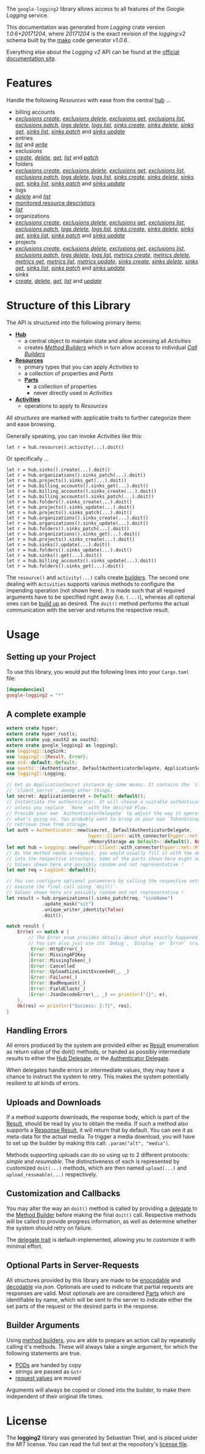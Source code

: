 <!---
DO NOT EDIT !
This file was generated automatically from 'src/mako/api/README.md.mako'
DO NOT EDIT !
-->
The `google-logging2` library allows access to all features of the *Google Logging* service.

This documentation was generated from *Logging* crate version *1.0.6+20171204*, where *20171204* is the exact revision of the *logging:v2* schema built by the [mako](http://www.makotemplates.org/) code generator *v1.0.6*.

Everything else about the *Logging* *v2* API can be found at the
[official documentation site](https://cloud.google.com/logging/docs/).
# Features

Handle the following *Resources* with ease from the central [hub](https://docs.rs/google-logging2/1.0.6+20171204/google_logging2/struct.Logging.html) ... 

* billing accounts
 * [*exclusions create*](https://docs.rs/google-logging2/1.0.6+20171204/google_logging2/struct.BillingAccountExclusionCreateCall.html), [*exclusions delete*](https://docs.rs/google-logging2/1.0.6+20171204/google_logging2/struct.BillingAccountExclusionDeleteCall.html), [*exclusions get*](https://docs.rs/google-logging2/1.0.6+20171204/google_logging2/struct.BillingAccountExclusionGetCall.html), [*exclusions list*](https://docs.rs/google-logging2/1.0.6+20171204/google_logging2/struct.BillingAccountExclusionListCall.html), [*exclusions patch*](https://docs.rs/google-logging2/1.0.6+20171204/google_logging2/struct.BillingAccountExclusionPatchCall.html), [*logs delete*](https://docs.rs/google-logging2/1.0.6+20171204/google_logging2/struct.BillingAccountLogDeleteCall.html), [*logs list*](https://docs.rs/google-logging2/1.0.6+20171204/google_logging2/struct.BillingAccountLogListCall.html), [*sinks create*](https://docs.rs/google-logging2/1.0.6+20171204/google_logging2/struct.BillingAccountSinkCreateCall.html), [*sinks delete*](https://docs.rs/google-logging2/1.0.6+20171204/google_logging2/struct.BillingAccountSinkDeleteCall.html), [*sinks get*](https://docs.rs/google-logging2/1.0.6+20171204/google_logging2/struct.BillingAccountSinkGetCall.html), [*sinks list*](https://docs.rs/google-logging2/1.0.6+20171204/google_logging2/struct.BillingAccountSinkListCall.html), [*sinks patch*](https://docs.rs/google-logging2/1.0.6+20171204/google_logging2/struct.BillingAccountSinkPatchCall.html) and [*sinks update*](https://docs.rs/google-logging2/1.0.6+20171204/google_logging2/struct.BillingAccountSinkUpdateCall.html)
* entries
 * [*list*](https://docs.rs/google-logging2/1.0.6+20171204/google_logging2/struct.EntryListCall.html) and [*write*](https://docs.rs/google-logging2/1.0.6+20171204/google_logging2/struct.EntryWriteCall.html)
* exclusions
 * [*create*](https://docs.rs/google-logging2/1.0.6+20171204/google_logging2/struct.ExclusionCreateCall.html), [*delete*](https://docs.rs/google-logging2/1.0.6+20171204/google_logging2/struct.ExclusionDeleteCall.html), [*get*](https://docs.rs/google-logging2/1.0.6+20171204/google_logging2/struct.ExclusionGetCall.html), [*list*](https://docs.rs/google-logging2/1.0.6+20171204/google_logging2/struct.ExclusionListCall.html) and [*patch*](https://docs.rs/google-logging2/1.0.6+20171204/google_logging2/struct.ExclusionPatchCall.html)
* folders
 * [*exclusions create*](https://docs.rs/google-logging2/1.0.6+20171204/google_logging2/struct.FolderExclusionCreateCall.html), [*exclusions delete*](https://docs.rs/google-logging2/1.0.6+20171204/google_logging2/struct.FolderExclusionDeleteCall.html), [*exclusions get*](https://docs.rs/google-logging2/1.0.6+20171204/google_logging2/struct.FolderExclusionGetCall.html), [*exclusions list*](https://docs.rs/google-logging2/1.0.6+20171204/google_logging2/struct.FolderExclusionListCall.html), [*exclusions patch*](https://docs.rs/google-logging2/1.0.6+20171204/google_logging2/struct.FolderExclusionPatchCall.html), [*logs delete*](https://docs.rs/google-logging2/1.0.6+20171204/google_logging2/struct.FolderLogDeleteCall.html), [*logs list*](https://docs.rs/google-logging2/1.0.6+20171204/google_logging2/struct.FolderLogListCall.html), [*sinks create*](https://docs.rs/google-logging2/1.0.6+20171204/google_logging2/struct.FolderSinkCreateCall.html), [*sinks delete*](https://docs.rs/google-logging2/1.0.6+20171204/google_logging2/struct.FolderSinkDeleteCall.html), [*sinks get*](https://docs.rs/google-logging2/1.0.6+20171204/google_logging2/struct.FolderSinkGetCall.html), [*sinks list*](https://docs.rs/google-logging2/1.0.6+20171204/google_logging2/struct.FolderSinkListCall.html), [*sinks patch*](https://docs.rs/google-logging2/1.0.6+20171204/google_logging2/struct.FolderSinkPatchCall.html) and [*sinks update*](https://docs.rs/google-logging2/1.0.6+20171204/google_logging2/struct.FolderSinkUpdateCall.html)
* logs
 * [*delete*](https://docs.rs/google-logging2/1.0.6+20171204/google_logging2/struct.LogDeleteCall.html) and [*list*](https://docs.rs/google-logging2/1.0.6+20171204/google_logging2/struct.LogListCall.html)
* [monitored resource descriptors](https://docs.rs/google-logging2/1.0.6+20171204/google_logging2/struct.MonitoredResourceDescriptor.html)
 * [*list*](https://docs.rs/google-logging2/1.0.6+20171204/google_logging2/struct.MonitoredResourceDescriptorListCall.html)
* organizations
 * [*exclusions create*](https://docs.rs/google-logging2/1.0.6+20171204/google_logging2/struct.OrganizationExclusionCreateCall.html), [*exclusions delete*](https://docs.rs/google-logging2/1.0.6+20171204/google_logging2/struct.OrganizationExclusionDeleteCall.html), [*exclusions get*](https://docs.rs/google-logging2/1.0.6+20171204/google_logging2/struct.OrganizationExclusionGetCall.html), [*exclusions list*](https://docs.rs/google-logging2/1.0.6+20171204/google_logging2/struct.OrganizationExclusionListCall.html), [*exclusions patch*](https://docs.rs/google-logging2/1.0.6+20171204/google_logging2/struct.OrganizationExclusionPatchCall.html), [*logs delete*](https://docs.rs/google-logging2/1.0.6+20171204/google_logging2/struct.OrganizationLogDeleteCall.html), [*logs list*](https://docs.rs/google-logging2/1.0.6+20171204/google_logging2/struct.OrganizationLogListCall.html), [*sinks create*](https://docs.rs/google-logging2/1.0.6+20171204/google_logging2/struct.OrganizationSinkCreateCall.html), [*sinks delete*](https://docs.rs/google-logging2/1.0.6+20171204/google_logging2/struct.OrganizationSinkDeleteCall.html), [*sinks get*](https://docs.rs/google-logging2/1.0.6+20171204/google_logging2/struct.OrganizationSinkGetCall.html), [*sinks list*](https://docs.rs/google-logging2/1.0.6+20171204/google_logging2/struct.OrganizationSinkListCall.html), [*sinks patch*](https://docs.rs/google-logging2/1.0.6+20171204/google_logging2/struct.OrganizationSinkPatchCall.html) and [*sinks update*](https://docs.rs/google-logging2/1.0.6+20171204/google_logging2/struct.OrganizationSinkUpdateCall.html)
* projects
 * [*exclusions create*](https://docs.rs/google-logging2/1.0.6+20171204/google_logging2/struct.ProjectExclusionCreateCall.html), [*exclusions delete*](https://docs.rs/google-logging2/1.0.6+20171204/google_logging2/struct.ProjectExclusionDeleteCall.html), [*exclusions get*](https://docs.rs/google-logging2/1.0.6+20171204/google_logging2/struct.ProjectExclusionGetCall.html), [*exclusions list*](https://docs.rs/google-logging2/1.0.6+20171204/google_logging2/struct.ProjectExclusionListCall.html), [*exclusions patch*](https://docs.rs/google-logging2/1.0.6+20171204/google_logging2/struct.ProjectExclusionPatchCall.html), [*logs delete*](https://docs.rs/google-logging2/1.0.6+20171204/google_logging2/struct.ProjectLogDeleteCall.html), [*logs list*](https://docs.rs/google-logging2/1.0.6+20171204/google_logging2/struct.ProjectLogListCall.html), [*metrics create*](https://docs.rs/google-logging2/1.0.6+20171204/google_logging2/struct.ProjectMetricCreateCall.html), [*metrics delete*](https://docs.rs/google-logging2/1.0.6+20171204/google_logging2/struct.ProjectMetricDeleteCall.html), [*metrics get*](https://docs.rs/google-logging2/1.0.6+20171204/google_logging2/struct.ProjectMetricGetCall.html), [*metrics list*](https://docs.rs/google-logging2/1.0.6+20171204/google_logging2/struct.ProjectMetricListCall.html), [*metrics update*](https://docs.rs/google-logging2/1.0.6+20171204/google_logging2/struct.ProjectMetricUpdateCall.html), [*sinks create*](https://docs.rs/google-logging2/1.0.6+20171204/google_logging2/struct.ProjectSinkCreateCall.html), [*sinks delete*](https://docs.rs/google-logging2/1.0.6+20171204/google_logging2/struct.ProjectSinkDeleteCall.html), [*sinks get*](https://docs.rs/google-logging2/1.0.6+20171204/google_logging2/struct.ProjectSinkGetCall.html), [*sinks list*](https://docs.rs/google-logging2/1.0.6+20171204/google_logging2/struct.ProjectSinkListCall.html), [*sinks patch*](https://docs.rs/google-logging2/1.0.6+20171204/google_logging2/struct.ProjectSinkPatchCall.html) and [*sinks update*](https://docs.rs/google-logging2/1.0.6+20171204/google_logging2/struct.ProjectSinkUpdateCall.html)
* sinks
 * [*create*](https://docs.rs/google-logging2/1.0.6+20171204/google_logging2/struct.SinkCreateCall.html), [*delete*](https://docs.rs/google-logging2/1.0.6+20171204/google_logging2/struct.SinkDeleteCall.html), [*get*](https://docs.rs/google-logging2/1.0.6+20171204/google_logging2/struct.SinkGetCall.html), [*list*](https://docs.rs/google-logging2/1.0.6+20171204/google_logging2/struct.SinkListCall.html) and [*update*](https://docs.rs/google-logging2/1.0.6+20171204/google_logging2/struct.SinkUpdateCall.html)




# Structure of this Library

The API is structured into the following primary items:

* **[Hub](https://docs.rs/google-logging2/1.0.6+20171204/google_logging2/struct.Logging.html)**
    * a central object to maintain state and allow accessing all *Activities*
    * creates [*Method Builders*](https://docs.rs/google-logging2/1.0.6+20171204/google_logging2/trait.MethodsBuilder.html) which in turn
      allow access to individual [*Call Builders*](https://docs.rs/google-logging2/1.0.6+20171204/google_logging2/trait.CallBuilder.html)
* **[Resources](https://docs.rs/google-logging2/1.0.6+20171204/google_logging2/trait.Resource.html)**
    * primary types that you can apply *Activities* to
    * a collection of properties and *Parts*
    * **[Parts](https://docs.rs/google-logging2/1.0.6+20171204/google_logging2/trait.Part.html)**
        * a collection of properties
        * never directly used in *Activities*
* **[Activities](https://docs.rs/google-logging2/1.0.6+20171204/google_logging2/trait.CallBuilder.html)**
    * operations to apply to *Resources*

All *structures* are marked with applicable traits to further categorize them and ease browsing.

Generally speaking, you can invoke *Activities* like this:

```Rust,ignore
let r = hub.resource().activity(...).doit()
```

Or specifically ...

```ignore
let r = hub.sinks().create(...).doit()
let r = hub.organizations().sinks_patch(...).doit()
let r = hub.projects().sinks_get(...).doit()
let r = hub.billing_accounts().sinks_get(...).doit()
let r = hub.billing_accounts().sinks_create(...).doit()
let r = hub.billing_accounts().sinks_patch(...).doit()
let r = hub.folders().sinks_create(...).doit()
let r = hub.projects().sinks_update(...).doit()
let r = hub.projects().sinks_patch(...).doit()
let r = hub.organizations().sinks_create(...).doit()
let r = hub.organizations().sinks_update(...).doit()
let r = hub.folders().sinks_patch(...).doit()
let r = hub.organizations().sinks_get(...).doit()
let r = hub.projects().sinks_create(...).doit()
let r = hub.sinks().update(...).doit()
let r = hub.folders().sinks_update(...).doit()
let r = hub.sinks().get(...).doit()
let r = hub.billing_accounts().sinks_update(...).doit()
let r = hub.folders().sinks_get(...).doit()
```

The `resource()` and `activity(...)` calls create [builders][builder-pattern]. The second one dealing with `Activities` 
supports various methods to configure the impending operation (not shown here). It is made such that all required arguments have to be 
specified right away (i.e. `(...)`), whereas all optional ones can be [build up][builder-pattern] as desired.
The `doit()` method performs the actual communication with the server and returns the respective result.

# Usage

## Setting up your Project

To use this library, you would put the following lines into your `Cargo.toml` file:

```toml
[dependencies]
google-logging2 = "*"
```

## A complete example

```Rust
extern crate hyper;
extern crate hyper_rustls;
extern crate yup_oauth2 as oauth2;
extern crate google_logging2 as logging2;
use logging2::LogSink;
use logging2::{Result, Error};
use std::default::Default;
use oauth2::{Authenticator, DefaultAuthenticatorDelegate, ApplicationSecret, MemoryStorage};
use logging2::Logging;

// Get an ApplicationSecret instance by some means. It contains the `client_id` and 
// `client_secret`, among other things.
let secret: ApplicationSecret = Default::default();
// Instantiate the authenticator. It will choose a suitable authentication flow for you, 
// unless you replace  `None` with the desired Flow.
// Provide your own `AuthenticatorDelegate` to adjust the way it operates and get feedback about 
// what's going on. You probably want to bring in your own `TokenStorage` to persist tokens and
// retrieve them from storage.
let auth = Authenticator::new(&secret, DefaultAuthenticatorDelegate,
                              hyper::Client::with_connector(hyper::net::HttpsConnector::new(hyper_rustls::TlsClient::new())),
                              <MemoryStorage as Default>::default(), None);
let mut hub = Logging::new(hyper::Client::with_connector(hyper::net::HttpsConnector::new(hyper_rustls::TlsClient::new())), auth);
// As the method needs a request, you would usually fill it with the desired information
// into the respective structure. Some of the parts shown here might not be applicable !
// Values shown here are possibly random and not representative !
let mut req = LogSink::default();

// You can configure optional parameters by calling the respective setters at will, and
// execute the final call using `doit()`.
// Values shown here are possibly random and not representative !
let result = hub.organizations().sinks_patch(req, "sinkName")
             .update_mask("sit")
             .unique_writer_identity(false)
             .doit();

match result {
    Err(e) => match e {
        // The Error enum provides details about what exactly happened.
        // You can also just use its `Debug`, `Display` or `Error` traits
         Error::HttpError(_)
        |Error::MissingAPIKey
        |Error::MissingToken(_)
        |Error::Cancelled
        |Error::UploadSizeLimitExceeded(_, _)
        |Error::Failure(_)
        |Error::BadRequest(_)
        |Error::FieldClash(_)
        |Error::JsonDecodeError(_, _) => println!("{}", e),
    },
    Ok(res) => println!("Success: {:?}", res),
}

```
## Handling Errors

All errors produced by the system are provided either as [Result](https://docs.rs/google-logging2/1.0.6+20171204/google_logging2/enum.Result.html) enumeration as return value of 
the doit() methods, or handed as possibly intermediate results to either the 
[Hub Delegate](https://docs.rs/google-logging2/1.0.6+20171204/google_logging2/trait.Delegate.html), or the [Authenticator Delegate](https://docs.rs/yup-oauth2/*/yup_oauth2/trait.AuthenticatorDelegate.html).

When delegates handle errors or intermediate values, they may have a chance to instruct the system to retry. This 
makes the system potentially resilient to all kinds of errors.

## Uploads and Downloads
If a method supports downloads, the response body, which is part of the [Result](https://docs.rs/google-logging2/1.0.6+20171204/google_logging2/enum.Result.html), should be
read by you to obtain the media.
If such a method also supports a [Response Result](https://docs.rs/google-logging2/1.0.6+20171204/google_logging2/trait.ResponseResult.html), it will return that by default.
You can see it as meta-data for the actual media. To trigger a media download, you will have to set up the builder by making
this call: `.param("alt", "media")`.

Methods supporting uploads can do so using up to 2 different protocols: 
*simple* and *resumable*. The distinctiveness of each is represented by customized 
`doit(...)` methods, which are then named `upload(...)` and `upload_resumable(...)` respectively.

## Customization and Callbacks

You may alter the way an `doit()` method is called by providing a [delegate](https://docs.rs/google-logging2/1.0.6+20171204/google_logging2/trait.Delegate.html) to the 
[Method Builder](https://docs.rs/google-logging2/1.0.6+20171204/google_logging2/trait.CallBuilder.html) before making the final `doit()` call. 
Respective methods will be called to provide progress information, as well as determine whether the system should 
retry on failure.

The [delegate trait](https://docs.rs/google-logging2/1.0.6+20171204/google_logging2/trait.Delegate.html) is default-implemented, allowing you to customize it with minimal effort.

## Optional Parts in Server-Requests

All structures provided by this library are made to be [enocodable](https://docs.rs/google-logging2/1.0.6+20171204/google_logging2/trait.RequestValue.html) and 
[decodable](https://docs.rs/google-logging2/1.0.6+20171204/google_logging2/trait.ResponseResult.html) via *json*. Optionals are used to indicate that partial requests are responses 
are valid.
Most optionals are are considered [Parts](https://docs.rs/google-logging2/1.0.6+20171204/google_logging2/trait.Part.html) which are identifiable by name, which will be sent to 
the server to indicate either the set parts of the request or the desired parts in the response.

## Builder Arguments

Using [method builders](https://docs.rs/google-logging2/1.0.6+20171204/google_logging2/trait.CallBuilder.html), you are able to prepare an action call by repeatedly calling it's methods.
These will always take a single argument, for which the following statements are true.

* [PODs][wiki-pod] are handed by copy
* strings are passed as `&str`
* [request values](https://docs.rs/google-logging2/1.0.6+20171204/google_logging2/trait.RequestValue.html) are moved

Arguments will always be copied or cloned into the builder, to make them independent of their original life times.

[wiki-pod]: http://en.wikipedia.org/wiki/Plain_old_data_structure
[builder-pattern]: http://en.wikipedia.org/wiki/Builder_pattern
[google-go-api]: https://github.com/google/google-api-go-client

# License
The **logging2** library was generated by Sebastian Thiel, and is placed 
under the *MIT* license.
You can read the full text at the repository's [license file][repo-license].

[repo-license]: https://github.com/Byron/google-apis-rsblob/master/LICENSE.md
